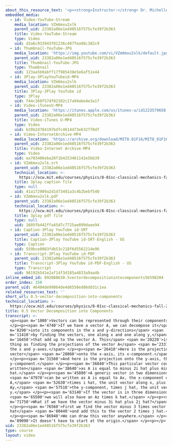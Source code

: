 ```yaml
---
about_this_resource_text: '<p><strong>Instructor:</strong> Dr. Michelle Tomasik</p>'
embedded_media:
  - id: Video-YouTube-Stream
    media_location: VZm6mxu2xlk
    parent_uid: 23382a06e1ed40516f575cfe39f2b363
    title: Video-YouTube-Stream
    type: Video
    uid: d3a6c933943f01236c407fea98c382c9
  - id: Thumbnail-YouTube-JPG
    media_location: 'https://img.youtube.com/vi/VZm6mxu2xlk/default.jpg'
    parent_uid: 23382a06e1ed40516f575cfe39f2b363
    title: Thumbnail-YouTube-JPG
    type: Thumbnail
    uid: 123aa5b0abff17f985438e5e6af51e44
  - id: 3Play-3PlayYouTubeid-MP4
    media_location: VZm6mxu2xlk
    parent_uid: 23382a06e1ed40516f575cfe39f2b363
    title: 3Play-3Play YouTube id
    type: 3Play
    uid: f44c360f57df82102c17a94abe4e3a1f
  - id: Video-iTunesU-MP4
    media_location: 'https://itunes.apple.com/us/itunes-u/id1223579658'
    parent_uid: 23382a06e1ed40516f575cfe39f2b363
    title: Video-iTunes U-MP4
    type: Video
    uid: b20b2d784197bdfc4614d73e632ff0df
  - id: Video-InternetArchive-MP4
    media_location: 'https://archive.org/download/MIT8.01F16/MIT8_01F16_L00v05_360p.mp4'
    parent_uid: 23382a06e1ed40516f575cfe39f2b363
    title: Video-Internet Archive-MP4
    type: Video
    uid: ea703406eba28f1b4253461142e5bb39
  - id: VZm6mxu2xlk.srt
    parent_uid: 23382a06e1ed40516f575cfe39f2b363
    technical_location: >-
      https://ocw.mit.edu/courses/physics/8-01sc-classical-mechanics-fall-2016/review-vectors/0.5-vector-decomposition-into-components/0.5-vector-decomposition-into-components/VZm6mxu2xlk.srt
    title: 3play caption file
    type: null
    uid: 41a172989a2d1d73481a3c4b2bebf540
  - id: VZm6mxu2xlk.pdf
    parent_uid: 23382a06e1ed40516f575cfe39f2b363
    technical_location: >-
      https://ocw.mit.edu/courses/physics/8-01sc-classical-mechanics-fall-2016/review-vectors/0.5-vector-decomposition-into-components/0.5-vector-decomposition-into-components/VZm6mxu2xlk.pdf
    title: 3play pdf file
    type: null
    uid: 1605fb442ffa45d7c7725ae899daee94
  - id: Caption-3Play YouTube id-SRT
    parent_uid: 23382a06e1ed40516f575cfe39f2b363
    title: Caption-3Play YouTube id-SRT-English - US
    type: Caption
    uid: 559bce8083fdb53c218f6d5562214e96
  - id: Transcript-3Play YouTube id-PDF
    parent_uid: 23382a06e1ed40516f575cfe39f2b363
    title: Transcript-3Play YouTube id-PDF-English - US
    type: Transcript
    uid: 98192b541e2af14f3d185a4833a9aa4b
inline_embed_id: 892088630.5vectordecompositionintocomponents56598204
order_index: 150
parent_uid: 46404de99864de4d6558ed86dd31c1ea
related_resources_text: ''
short_url: 0.5-vector-decomposition-into-components
technical_location: >-
  https://ocw.mit.edu/courses/physics/8-01sc-classical-mechanics-fall-2016/review-vectors/0.5-vector-decomposition-into-components/0.5-vector-decomposition-into-components
title: 0.5 Vector Decomposition into Components
transcript: >-
  <p><span m='1080'>Vectors can be represented through their components.</span>
  </p><p><span m='4740'>If we have a vector A, we can decompose it</span> <span
  m='8290'>into its components in the x and y-directions</span> <span
  m='11410'>by finding the vectors, one along x and one along y,</span> <span
  m='16450'>that add up to the vector A. This</span> <span m='20220'>is the same
  thing as finding the projections of the vector A</span> <span m='23370'>along
  the x and y-axes.</span> </p><p><span m='26410'>Here is the projection of the
  vector</span> <span m='28060'>onto the x-axis, its x-component.</span>
  </p><p><span m='31560'>And here is the projection onto the y-axis, the
  y-component.</span> </p><p><span m='36840'>This particular vector could be
  written</span> <span m='38640'>as A is equal to minus 2i hat plus minus 2j
  hat.</span> </p><p><span m='45880'>A generic vector in two dimensions</span>
  <span m='47970'>can be written as A is equal to Ax, the x-component of
  A,</span> <span m='52630'>times i hat, the unit vector along x, plus
  Ay,</span> <span m='57510'>the y-component, times j hat, the unit vector along
  y.</span> </p><p><span m='63140'>If the vector is in three dimensions,</span>
  <span m='65500'>we will also have an Az times k hat.</span> </p><p><span
  m='71750'>What if we have the vector minus 3i hat plus 2j hat?</span>
  </p><p><span m='76560'>First we find the vector minus 3 times vector i
  hat</span> <span m='80440'>and add this to the vector 2 times j hat.</span>
  </p><p><span m='86940'>We can draw this vector anywhere.</span> </p><p><span
  m='89090'>It doesn't have to start at the origin.</span> </p><p></p>
uid: 23382a06e1ed40516f575cfe39f2b363
type: course
layout: video
---
```

